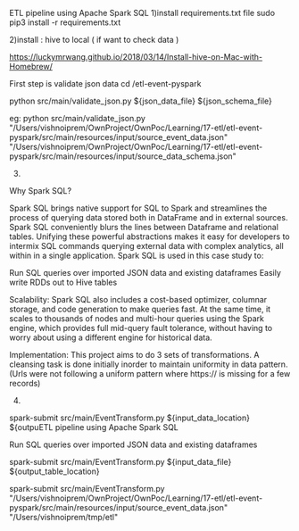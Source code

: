 ETL pipeline using Apache Spark SQL
1)install requirements.txt file
sudo pip3 install -r requirements.txt



2)install : hive to local ( if want to check data )

https://luckymrwang.github.io/2018/03/14/Install-hive-on-Mac-with-Homebrew/

First step is validate json data 
cd /etl-event-pyspark

python src/main/validate_json.py ${json_data_file} ${json_schema_file}

eg:
python src/main/validate_json.py "/Users/vishnoiprem/OwnProject/OwnPoc/Learning/17-etl/etl-event-pyspark/src/main/resources/input/source_event_data.json" "/Users/vishnoiprem/OwnProject/OwnPoc/Learning/17-etl/etl-event-pyspark/src/main/resources/input/source_data_schema.json"



3)
Why Spark SQL?

Spark SQL brings native support for SQL to Spark and streamlines the process of querying data stored both in DataFrame  and in external sources. 
Spark SQL conveniently blurs the lines between Dataframe and relational tables.
Unifying these powerful abstractions makes it easy for developers to intermix SQL commands querying external data with complex analytics, 
all within in a single application.
Spark SQL is used in this case study to:

Run SQL queries over imported JSON data and existing dataframes
Easily write RDDs out to Hive tables


Scalability:
Spark SQL also includes a cost-based optimizer, columnar storage, and code generation to make queries fast. At the same time, it scales to thousands of nodes and multi-hour queries using the Spark engine, which provides full mid-query fault tolerance, without having to worry about using a different engine for historical data.

Implementation:
This project aims to do 3 sets of transformations. A cleansing task is done initially inorder to maintain uniformity in data pattern. (Urls were not following a uniform pattern where https:// is missing for a few records)

4)



spark-submit src/main/EventTransform.py  ${input_data_location} ${outpuETL pipeline using Apache Spark SQL



Run SQL queries over imported JSON data and existing dataframes

spark-submit src/main/EventTransform.py  ${input_data_file} ${output_table_location}

spark-submit src/main/EventTransform.py "/Users/vishnoiprem/OwnProject/OwnPoc/Learning/17-etl/etl-event-pyspark/src/main/resources/input/source_event_data.json" "/Users/vishnoiprem/tmp/etl"
